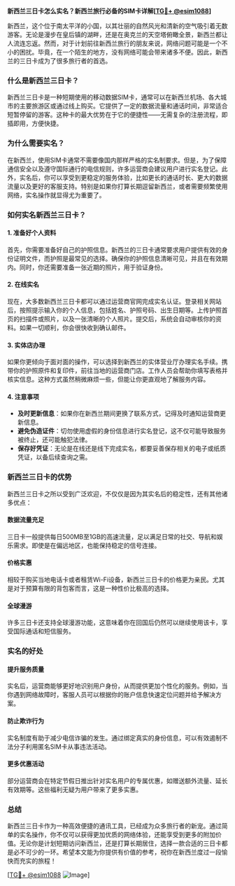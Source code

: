 **新西兰三日卡怎么实名？新西兰旅行必备的SIM卡详解[[TG💪+ @esim1088](https://t.me/s/esim1088)]**

新西兰，这个位于南太平洋的小国，以其壮丽的自然风光和清新的空气吸引着无数游客。无论是漫步在皇后镇的湖畔，还是在奥克兰的天空塔俯瞰全景，新西兰都让人流连忘返。然而，对于计划前往新西兰旅行的朋友来说，网络问题可能是一个不小的困扰。毕竟，在一个陌生的地方，没有网络可能会带来诸多不便。因此，新西兰的三日卡成为了很多旅行者的首选。

### 什么是新西兰三日卡？

新西兰三日卡是一种短期使用的移动数据SIM卡，通常可以在新西兰机场、各大城市的主要旅游区或通过线上购买。它提供了一定的数据流量和通话时间，非常适合短暂停留的游客。这种卡的最大优势在于它的便捷性——无需复杂的注册流程，即插即用，方便快捷。

### 为什么需要实名？

在新西兰，使用SIM卡通常不需要像国内那样严格的实名制要求。但是，为了保障通信安全以及遵守国际通行的电信规则，许多运营商会建议用户进行实名登记。此外，实名后，你可以享受到更稳定的服务体验，比如更长的通话时长、更大的数据流量以及更好的客服支持。特别是如果你打算长期逗留新西兰，或者需要频繁使用网络，实名操作就显得尤为重要了。

### 如何实名新西兰三日卡？

#### 1. 准备好个人资料

首先，你需要准备好自己的护照信息。新西兰的三日卡通常要求用户提供有效的身份证明文件，而护照是最常见的选择。确保你的护照信息清晰可见，并且在有效期内。同时，你还需要准备一张近期的照片，用于验证身份。

#### 2. 在线实名

现在，大多数新西兰三日卡都可以通过运营商官网完成实名认证。登录相关网站后，按照提示输入你的个人信息，包括姓名、护照号码、出生日期等。上传护照首页的扫描件或照片，以及一张清晰的个人照片。提交后，系统会自动审核你的资料。如果一切顺利，你会很快收到确认邮件。

#### 3. 实体店办理

如果你更倾向于面对面的操作，可以选择到新西兰的实体营业厅办理实名手续。携带你的护照原件和复印件，前往当地的运营商门店。工作人员会帮助你填写表格并核实信息。这种方式虽然稍微麻烦一些，但能让你更直观地了解服务内容。

#### 4. 注意事项

- **及时更新信息**：如果你在新西兰期间更换了联系方式，记得及时通知运营商更新信息。
- **避免伪造证件**：切勿使用虚假的身份信息进行实名登记，这不仅可能导致服务被终止，还可能触犯法律。
- **保存好凭证**：无论是在线还是线下完成实名，都要妥善保存相关的电子或纸质凭证，以备后续查询之需。

### 新西兰三日卡的优势

新西兰三日卡之所以受到广泛欢迎，不仅仅是因为其实名后的稳定性，还有其他诸多优点：

#### 数据流量充足

三日卡一般提供每日500MB至1GB的高速流量，足以满足日常的社交、导航和娱乐需求。即使是在偏远地区，也能保持稳定的信号连接。

#### 价格实惠

相较于购买当地电话卡或者租赁Wi-Fi设备，新西兰三日卡的价格更为亲民。尤其是对于预算有限的背包客而言，这是一种性价比极高的选择。

#### 全球漫游

许多三日卡还支持全球漫游功能，这意味着你在回国后仍然可以继续使用该卡，享受国际通话和短信服务。

### 实名的好处

#### 提升服务质量

实名后，运营商能够更好地识别用户身份，从而提供更加个性化的服务。例如，当你遇到网络故障时，客服人员可以根据你的账户信息快速定位问题并给予解决方案。

#### 防止欺诈行为

实名制度有助于减少电信诈骗的发生。通过绑定真实的身份信息，可以有效遏制不法分子利用匿名SIM卡从事违法活动。

#### 更多优惠活动

部分运营商会在特定节假日推出针对实名用户的专属优惠，如赠送额外流量、延长有效期等。这些福利无疑为用户带来了更多实惠。

### 总结

新西兰三日卡作为一种高效便捷的通讯工具，已经成为众多旅行者的新宠。通过简单的实名操作，你不仅可以获得更加优质的网络体验，还能享受到更多的附加价值。无论你是计划短期访问新西兰，还是打算长期居住，选择一款合适的三日卡都是必不可少的一环。希望本文能为你提供有价值的参考，祝你在新西兰度过一段愉快而充实的旅程！

[[TG💪+ @esim1088](https://t.me/s/esim1088) ![Image](https://i.postimg.cc/4NQfJmqS/Snipaste-2025-05-13-00-14-12.png)]